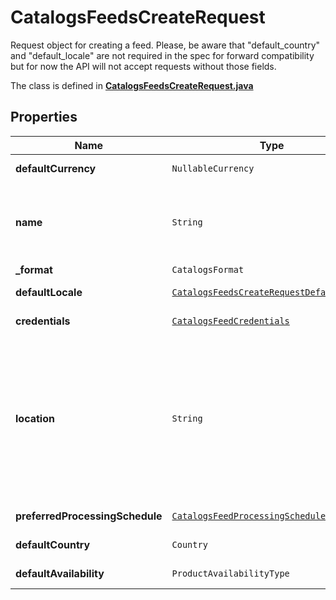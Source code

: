 

# CatalogsFeedsCreateRequest

Request object for creating a feed. Please, be aware that \"default_country\" and \"default_locale\" are not required in the spec for forward compatibility but for now the API will not accept requests without those fields.

The class is defined in **[CatalogsFeedsCreateRequest.java](../../src/main/java/org/openapitools/model/CatalogsFeedsCreateRequest.java)**

## Properties

Name | Type | Description | Notes
------------ | ------------- | ------------- | -------------
**defaultCurrency** | `NullableCurrency` |  |  [optional property]
**name** | `String` | A human-friendly name associated to a given feed. | 
**_format** | `CatalogsFormat` |  | 
**defaultLocale** | [`CatalogsFeedsCreateRequestDefaultLocale`](CatalogsFeedsCreateRequestDefaultLocale.md) |  |  [optional property]
**credentials** | [`CatalogsFeedCredentials`](CatalogsFeedCredentials.md) |  |  [optional property]
**location** | `String` | The URL where a feed is available for download. This URL is what Pinterest will use to download a feed for processing. | 
**preferredProcessingSchedule** | [`CatalogsFeedProcessingSchedule`](CatalogsFeedProcessingSchedule.md) |  |  [optional property]
**defaultCountry** | `Country` |  |  [optional property]
**defaultAvailability** | `ProductAvailabilityType` |  |  [optional property]











